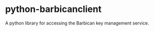 python-barbicanclient
=====================

A python library for accessing the Barbican key management service.
